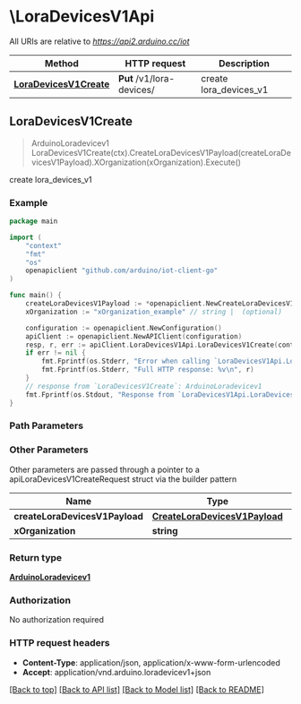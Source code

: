 # \LoraDevicesV1Api

All URIs are relative to *https://api2.arduino.cc/iot*

Method | HTTP request | Description
------------- | ------------- | -------------
[**LoraDevicesV1Create**](LoraDevicesV1Api.md#LoraDevicesV1Create) | **Put** /v1/lora-devices/ | create lora_devices_v1



## LoraDevicesV1Create

> ArduinoLoradevicev1 LoraDevicesV1Create(ctx).CreateLoraDevicesV1Payload(createLoraDevicesV1Payload).XOrganization(xOrganization).Execute()

create lora_devices_v1



### Example

```go
package main

import (
    "context"
    "fmt"
    "os"
    openapiclient "github.com/arduino/iot-client-go"
)

func main() {
    createLoraDevicesV1Payload := *openapiclient.NewCreateLoraDevicesV1Payload("App_example", "Eui_example", "FrequencyPlan_example", "Name_example", "Type_example", "UserId_example") // CreateLoraDevicesV1Payload | 
    xOrganization := "xOrganization_example" // string |  (optional)

    configuration := openapiclient.NewConfiguration()
    apiClient := openapiclient.NewAPIClient(configuration)
    resp, r, err := apiClient.LoraDevicesV1Api.LoraDevicesV1Create(context.Background()).CreateLoraDevicesV1Payload(createLoraDevicesV1Payload).XOrganization(xOrganization).Execute()
    if err != nil {
        fmt.Fprintf(os.Stderr, "Error when calling `LoraDevicesV1Api.LoraDevicesV1Create``: %v\n", err)
        fmt.Fprintf(os.Stderr, "Full HTTP response: %v\n", r)
    }
    // response from `LoraDevicesV1Create`: ArduinoLoradevicev1
    fmt.Fprintf(os.Stdout, "Response from `LoraDevicesV1Api.LoraDevicesV1Create`: %v\n", resp)
}
```

### Path Parameters



### Other Parameters

Other parameters are passed through a pointer to a apiLoraDevicesV1CreateRequest struct via the builder pattern


Name | Type | Description  | Notes
------------- | ------------- | ------------- | -------------
 **createLoraDevicesV1Payload** | [**CreateLoraDevicesV1Payload**](CreateLoraDevicesV1Payload.md) |  | 
 **xOrganization** | **string** |  | 

### Return type

[**ArduinoLoradevicev1**](ArduinoLoradevicev1.md)

### Authorization

No authorization required

### HTTP request headers

- **Content-Type**: application/json, application/x-www-form-urlencoded
- **Accept**: application/vnd.arduino.loradevicev1+json

[[Back to top]](#) [[Back to API list]](../README.md#documentation-for-api-endpoints)
[[Back to Model list]](../README.md#documentation-for-models)
[[Back to README]](../README.md)

